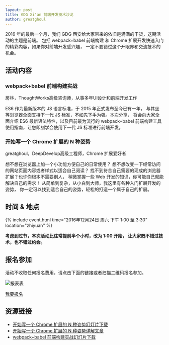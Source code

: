 ```yaml
---
layout: post
title: GDG Xi'an 前端开发技术沙龙
author: greatghoul
---
```


2016 年的最后一个月，我们 GDG 西安给大家带来的依旧是满满的干货，这期活动的主题是前端。
包括 webpack+babel 前端构建 和 Chrome 扩展开发快速入门 的精彩内容，如果你对前端开发感兴趣，
一定不要错过这个开眼界和交流技术的机会。

<!-- more -->

## 活动内容

### webpack+babel 前端构建实战
<span class="small text-info">房林，ThoughtWorks高级咨询师，从事多年UI设计和前端开发工作</span>

ES6 作为最新版本的 JS 语言标准，于 2015 年正式发布至今已有一年，
与其坐等浏览器全面支持下一代 JS 标准，不如先下手为强。本次分享，
将会向大家全面介绍 ES6 最新语法特性，以及目前最为流行的 webpack+babel
前端构建工具使用指南，让您即刻学会使用下一代 JS 标准进行前端开发。

### 开始写一个 Chrome 扩展的 N 种姿势
<span class="small text-info">greatghoul，DeepDevelop高级工程师，Chrome 扩展爱好者</span>

想不想在浏览器上加一个小功能方便自己的日常使用？
想不想改变一下经常访问的网站页面内容或者样式以适合自己阅读？
找不到符合自己需要的现成的浏览器扩展？也许你根本不需要别人，
稍微掌握一些 Web 开发的知识，你可能自己就能解决自己的需求！
从简单到复杂，从小白到大师，我这里有各种入门扩展开发的姿势，
你一定可以找到适合自己的姿势，轻松的打造一个属于自己的扩展。

## 时间 & 地点

{% include event.html
           time="2016年12月24日 周六 下午 1:00 至 3:30"
           location="zhiyuan" %}

<p class="text-info"><strong>考虑到过节，本次活动比往常提前半个小时，改为 1:00 开始，
让大家既不错过技术，也不错过约会。</strong></p>

## 报名参加

活动不收取任何报名费用，请点击下面的链接或者扫描二维码报名参加。

<div class="text-center">
  <img src="http://greatghoul.b0.upaiyun.com/1612/wkH3H1UWHkNo.png" alt="报表表" />

  <p>
    <a href="https://jinshuju.net/f/4hOnrE" class="btn btn-success">我要报名</a>  
  </p>
</div>

## 资源链接

- [开始写一个 Chrome 扩展的 N 种姿势幻灯片下载](https://www.jianguoyun.com/p/DYCO29EQ3_SZBhiM4SM)
- [开始写一个 Chrome 扩展的 N 种姿势详解文章](http://www.jianshu.com/p/aa627d439693)
- [webpack+babel 前端构建实战幻灯片下载](https://www.jianguoyun.com/p/DV_tUT4Q3_SZBhix6CM)
